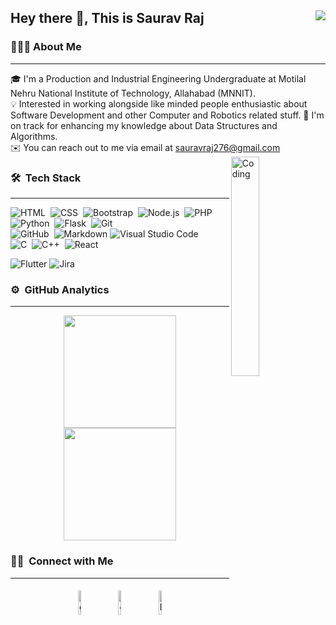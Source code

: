 ## Hey there 👋, This is Saurav Raj <img align="right" src="https://visitor-badge.glitch.me/badge?page_id=sauravraj276.sauravraj276" />

### 👨🏻‍💻 About Me
<hr>

🎓 I'm a Production and Industrial Engineering Undergraduate at Motilal Nehru National Institute of Technology, Allahabad (MNNIT).\
💡 Interested in working alongside like minded people enthusiastic about Software Development and other Computer and Robotics related stuff.
🌱 I'm on track for enhancing my knowledge about Data Structures and Algorithms.\
✉️ You can reach out to me via email at sauravraj276@gmail.com
<img alt="Coding " src="https://c.tenor.com/2uyENRmiUt0AAAAC/coding.gif" align="right" width="30%" height="30%"/>
### 🛠 &nbsp;Tech Stack
<hr>

![HTML](https://img.shields.io/badge/-HTML-05122A?style=flat&logo=HTML5)&nbsp;
![CSS](https://img.shields.io/badge/-CSS-05122A?style=flat&logo=CSS3&logoColor=1572B6)&nbsp;
![Bootstrap](https://img.shields.io/badge/-Bootstrap-05122A?style=flat&logo=bootstrap&logoColor=563D7C)&nbsp;
![Node.js](https://img.shields.io/badge/-Node.js-05122A?style=flat&logo=node.js&logoColor=8CC84B)&nbsp;
![PHP](https://img.shields.io/badge/-PHP-05122A?style=flat&logo=php&logoColor=777BB4)&nbsp;
![Python](https://img.shields.io/badge/-Python-05122A?style=flat&logo=python&logoColor=3776AB)&nbsp;
![Flask](https://img.shields.io/badge/-Flask-05122A?style=flat&logo=flask&logoColor=000000)&nbsp;
![Git](https://img.shields.io/badge/-Git-05122A?style=flat&logo=git)&nbsp;\
![GitHub](https://img.shields.io/badge/-GitHub-05122A?style=flat&logo=github)&nbsp;
![Markdown](https://img.shields.io/badge/-Markdown-05122A?style=flat&logo=markdown)
![Visual Studio Code](https://img.shields.io/badge/-Visual%20Studio%20Code-05122A?style=flat&logo=visual-studio-code&logoColor=007ACC)&nbsp;\
![C](https://img.shields.io/badge/-C-05122A?style=flat&logo=C&logoColor=A8B9CC)&nbsp;
![C++](https://img.shields.io/badge/-C++-05122A?style=flat&logo=C%2B%2B&logoColor=00599C)&nbsp;
![React](https://img.shields.io/badge/-React-05122A?style=flat&logo=react&logoColor=61DAFB)&nbsp;


![Flutter](https://img.shields.io/badge/Flutter-%2302569B.svg?style=for-the-badge&logo=Flutter&logoColor=white)
![Jira](https://img.shields.io/badge/jira-%230A0FFF.svg?style=for-the-badge&logo=jira&logoColor=white)

### ⚙️ &nbsp;GitHub Analytics
<hr>

<p align="center">
<a href="https://github.com/sauravraj276">
  <img height="180em" src="https://github-readme-stats-eight-theta.vercel.app/api?username=sauravraj276&show_icons=true&theme=algolia&include_all_commits=true&count_private=true"/>
  <img height="180em" src="https://github-readme-stats-eight-theta.vercel.app/api/top-langs/?username=sauravraj276&layout=compact&langs_count=8&theme=algolia"/>
</a>
</p>

### 🤝🏻 &nbsp;Connect with Me
<hr>

<p align="center">
	<a href="mailto:sauravraj276@gmail.com"><img alt="github" width="10%" style="padding:5px" src="https://img.icons8.com/color/100/000000/gmail.png"/></a>
	<a href="https://github.com/sauravraj276"><img alt="github" width="10%" style="padding:5px" src="https://img.icons8.com/color/100/000000/github.png"/></a>
	<a href="https://www.linkedin.com/in/sauravraj/"><img alt="linkedin" width="10%" style="padding:5px" src="https://img.icons8.com/color/100/000000/linkedin.png"/></a>	
	
</p>

